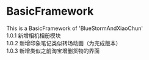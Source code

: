 # BasicFramework
This is a BasicFramework of 'BlueStormAndXiaoChun'</br>
1.0.1 新增相机相册模块<CameraAlbumVC></br>
1.0.2 新增印象笔记类似转场动画（为完成版本）</br>
1.0.3 新增类似之前淘宝增删货物的界面 </br>

